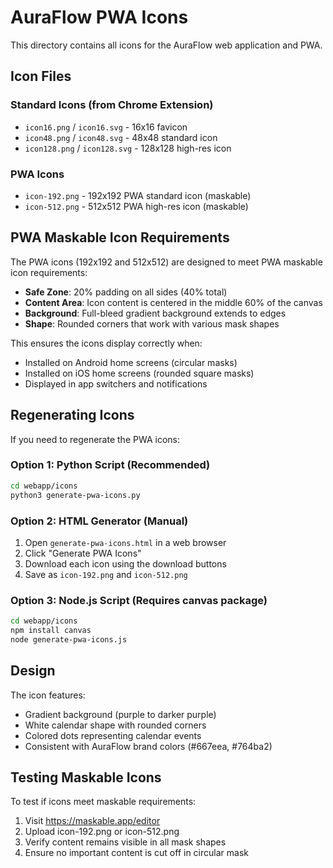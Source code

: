 # AuraFlow PWA Icons

This directory contains all icons for the AuraFlow web application and PWA.

## Icon Files

### Standard Icons (from Chrome Extension)
- `icon16.png` / `icon16.svg` - 16x16 favicon
- `icon48.png` / `icon48.svg` - 48x48 standard icon
- `icon128.png` / `icon128.svg` - 128x128 high-res icon

### PWA Icons
- `icon-192.png` - 192x192 PWA standard icon (maskable)
- `icon-512.png` - 512x512 PWA high-res icon (maskable)

## PWA Maskable Icon Requirements

The PWA icons (192x192 and 512x512) are designed to meet PWA maskable icon requirements:

- **Safe Zone**: 20% padding on all sides (40% total)
- **Content Area**: Icon content is centered in the middle 60% of the canvas
- **Background**: Full-bleed gradient background extends to edges
- **Shape**: Rounded corners that work with various mask shapes

This ensures the icons display correctly when:
- Installed on Android home screens (circular masks)
- Installed on iOS home screens (rounded square masks)
- Displayed in app switchers and notifications

## Regenerating Icons

If you need to regenerate the PWA icons:

### Option 1: Python Script (Recommended)
```bash
cd webapp/icons
python3 generate-pwa-icons.py
```

### Option 2: HTML Generator (Manual)
1. Open `generate-pwa-icons.html` in a web browser
2. Click "Generate PWA Icons"
3. Download each icon using the download buttons
4. Save as `icon-192.png` and `icon-512.png`

### Option 3: Node.js Script (Requires canvas package)
```bash
cd webapp/icons
npm install canvas
node generate-pwa-icons.js
```

## Design

The icon features:
- Gradient background (purple to darker purple)
- White calendar shape with rounded corners
- Colored dots representing calendar events
- Consistent with AuraFlow brand colors (#667eea, #764ba2)

## Testing Maskable Icons

To test if icons meet maskable requirements:
1. Visit https://maskable.app/editor
2. Upload icon-192.png or icon-512.png
3. Verify content remains visible in all mask shapes
4. Ensure no important content is cut off in circular mask
